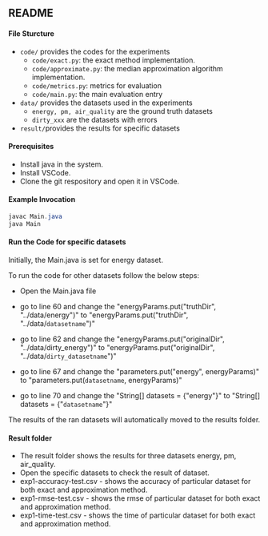 
## README
#### File Sturcture

- `code/` provides the codes for the experiments
  - `code/exact.py`: the exact method implementation.
  - `code/approximate.py`: the median approximation algorithm implementation.
  - `code/metrics.py`: metrics for evaluation
  - `code/main.py`: the main evaluation entry
- `data/` provides the datasets used in the experiments
  - `energy, pm, air_quality` are the ground truth datasets
  - `dirty_xxx` are the datasets with errors
- `result/`provides the results for specific datasets


#### Prerequisites

- Install java in the system.
- Install VSCode.
- Clone the git respository and open it in VSCode.


#### Example Invocation


```powershell
javac Main.java
java Main
```


#### Run the Code for specific datasets

Initially, the Main.java is set for energy dataset.

To run the code for other datasets follow the below steps:

- Open the Main.java file

- go to line 60 and change the "energyParams.put("truthDir", "../data/energy")" to "energyParams.put("truthDir", "../data/`datasetname`")"

- go to line 62 and change the "energyParams.put("originalDir", "../data/dirty_energy")" to "energyParams.put("originalDir", "../data/`dirty_datasetname`")"

- go to line 67 and change the "parameters.put("energy", energyParams)" to "parameters.put(`datasetname`, energyParams)"

- go to line 70 and change the "String[] datasets = {"energy"}" to "String[] datasets = {"`datasetname`"}"

The results of the ran datasets will automatically moved to the results folder.

#### Result folder

- The result folder shows the results for three datasets energy, pm, air_quality.
- Open the specific datasets to check the result of dataset.
- exp1-accuracy-test.csv - shows the accuracy of particular dataset for both exact and approximation method.
- exp1-rmse-test.csv - shows the rmse of particular dataset for both exact and approximation method.
- exp1-time-test.csv - shows the time of particular dataset for both exact and approximation method.


